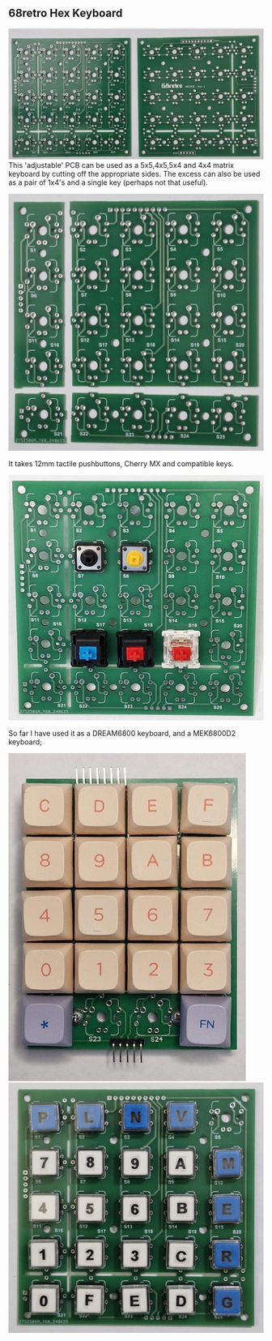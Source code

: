 ## 68retro Hex Keyboard


![Hex Keyboard](BacknFront.jpg)
This 'adjustable' PCB can be used as a 5x5,4x5,5x4 and 4x4 matrix keyboard by cutting off the appropriate sides.
The excess can also be used as a pair of 1x4's and a single key (perhaps not that useful).

![Cut Hex Keyboard](splitkeyboard.jpg)


It takes 12mm tactile pushbuttons, Cherry MX and compatible keys.

![Hex Keyboard Keys](Diffkeys.jpg)

So far I have used it as a DREAM6800 keyboard, and a MEK6800D2 keyboard;

![DREAM6800](Dream6800.jpg)
![MEK6800D2](MEK6800D2.jpg)

